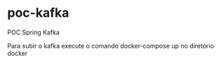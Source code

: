 # poc-kafka
POC Spring Kafka

Para subir o kafka execute o comando docker-compose up no diretório docker
